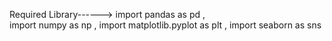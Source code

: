 Required Library------>
import pandas as pd  ,  
import numpy as np   ,
import matplotlib.pyplot as plt  ,
import seaborn as sns
